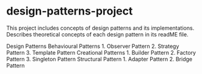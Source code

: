 # design-patterns-project

This project includes concepts of design patterns and its implementations.
Describes theoretical concepts of each design pattern in its readME file.

Design Patterns
    Behavioural Patterns
        1. Observer Pattern
        2. Strategy Pattern
        3. Template Pattern
    Creational Patterns
        1. Builder Pattern
        2. Factory Pattern
        3. Singleton Pattern
    Structural Pattern
        1. Adapter Pattern
        2. Bridge Pattern

